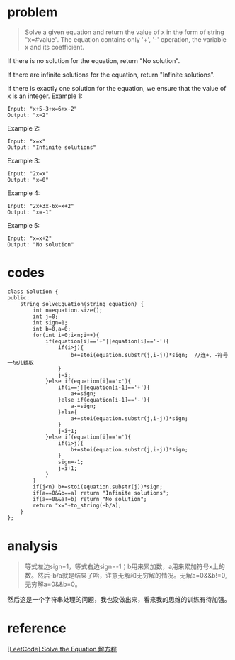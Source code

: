 # problem
>Solve a given equation and return the value of x in the form of string "x=#value". The equation contains only '+', '-' operation, the variable x and its coefficient.

If there is no solution for the equation, return "No solution".

If there are infinite solutions for the equation, return "Infinite solutions".

If there is exactly one solution for the equation, we ensure that the value of x is an integer.
Example 1:
```
Input: "x+5-3+x=6+x-2"
Output: "x=2"
```
Example 2:
```
Input: "x=x"
Output: "Infinite solutions"
```
Example 3:
```
Input: "2x=x"
Output: "x=0"
```
Example 4:
```
Input: "2x+3x-6x=x+2"
Output: "x=-1"
```
Example 5:
```
Input: "x=x+2"
Output: "No solution"
```
# codes
```
class Solution {
public:
    string solveEquation(string equation) {
        int n=equation.size();
        int j=0;
        int sign=1;
        int b=0,a=0;
        for(int i=0;i<n;i++){
            if(equation[i]=='+'||equation[i]=='-'){
                if(i>j){
                    b+=stoi(equation.substr(j,i-j))*sign;  //连+，-符号一块儿截取
                }
                j=i;
            }else if(equation[i]=='x'){
                if(i==j||equation[i-1]=='+'){
                    a+=sign;
                }else if(equation[i-1]=='-'){
                    a-=sign;
                }else{
                    a+=stoi(equation.substr(j,i-j))*sign;
                }
                j=i+1;
            }else if(equation[i]=='='){
                if(i>j){
                    b+=stoi(equation.substr(j,i-j))*sign;
                }
                sign=-1;
                j=i+1;
            }
        }
        if(j<n) b+=stoi(equation.substr(j))*sign;
        if(a==0&&b==a) return "Infinite solutions";
        if(a==0&&a!=b) return "No solution";
        return "x="+to_string(-b/a);
    }
};
```

# analysis
>等式左边sign=1，等式右边sign=-1；b用来累加数，a用来累加符号x上的数。然后-b/a就是结果了哈，注意无解和无穷解的情况。无解a=0&&b!=0,无穷解a=0&&b=0。

然后这是一个字符串处理的问题，我也没做出来，看来我的思维的训练有待加强。

# reference
[[LeetCode] Solve the Equation 解方程][1]

[1]: http://www.cnblogs.com/grandyang/p/7350578.html